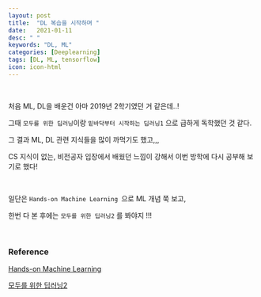 ```yaml
---
layout: post
title:  "DL 복습을 시작하며 "
date:   2021-01-11
desc: " "
keywords: "DL, ML"
categories: [Deeplearning]
tags: [DL, ML, tensorflow]
icon: icon-html
---
```


<br>

처음 ML, DL을 배운건 아마 2019년 2학기였던 거 같은데..!

그때 `모두를 위한 딥러닝`이랑 `밑바닥부터 시작하는 딥러닝1` 으로 급하게 독학했던 것 같다.


그 결과 ML, DL 관련 지식들을 많이 까먹기도 했고,,,

CS 지식이 없는, 비전공자 입장에서 배웠던 느낌이 강해서 이번 방학에 다시 공부해 보기로 했다!

<br>

일단은 `Hands-on Machine Learning `으로 ML 개념 쭉 보고,

한번 다 본 후에는 `모두를 위한 딥러닝2` 를 봐야지 !!!

<br>



### Reference

[Hands-on Machine Learning](https://www.youtube.com/playlist?list=PLJN246lAkhQjX3LOdLVnfdFaCbGouEBeb)

[모두를 위한 딥러닝2](https://deeplearningzerotoall.github.io/season2/lec_tensorflow.html)
